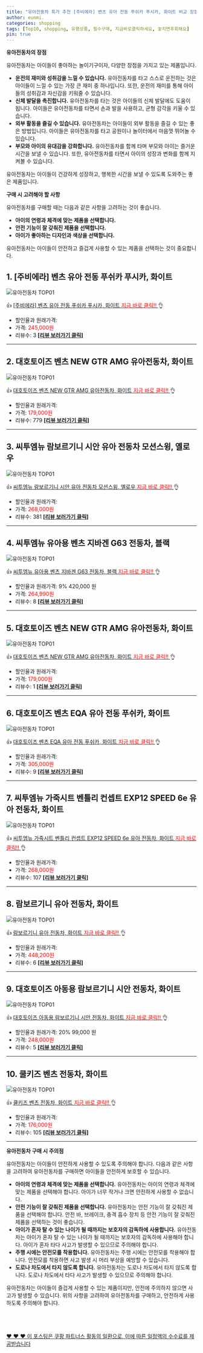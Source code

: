```yaml
---
title: "유아전동차 특가 추천 [주비에라] 벤츠 유아 전동 푸쉬카 푸시카, 화이트 비교 장점"
author: eunmi.
categories: shopping
tags: [Top10, shopping, 유행상품, 필수구매, 지금바로클릭하세요, 놓치면후회해요]
pin: true
---
```

**유아전동차의 장점**

유아전동차는 아이들이 좋아하는 놀이기구이자, 다양한 장점을 가지고 있는 제품입니다.

* **운전의 재미와 성취감을 느낄 수 있습니다.** 유아전동차를 타고 스스로 운전하는 것은 아이들이 느낄 수 있는 가장 큰 재미 중 하나입니다. 또한, 운전의 재미를 통해 아이들의 성취감과 자신감을 키워줄 수 있습니다.
* **신체 발달을 촉진합니다.** 유아전동차를 타는 것은 아이들의 신체 발달에도 도움이 됩니다. 아이들은 유아전동차를 타면서 손과 발을 사용하고, 균형 감각을 키울 수 있습니다.
* **외부 활동을 즐길 수 있습니다.** 유아전동차는 아이들이 외부 활동을 즐길 수 있는 좋은 방법입니다. 아이들은 유아전동차를 타고 공원이나 놀이터에서 마음껏 뛰어놀 수 있습니다.
* **부모와 아이의 유대감을 강화합니다.** 유아전동차를 함께 타며 부모와 아이는 즐거운 시간을 보낼 수 있습니다. 또한, 유아전동차를 타면서 아이의 성장과 변화를 함께 지켜볼 수 있습니다.

유아전동차는 아이들이 건강하게 성장하고, 행복한 시간을 보낼 수 있도록 도와주는 좋은 제품입니다.

**구매 시 고려해야 할 사항**

유아전동차를 구매할 때는 다음과 같은 사항을 고려하는 것이 좋습니다.

* **아이의 연령과 체격에 맞는 제품을 선택합니다.**
* **안전 기능이 잘 갖춰진 제품을 선택합니다.**
* **아이가 좋아하는 디자인과 색상을 선택합니다.**

유아전동차는 아이들이 안전하고 즐겁게 사용할 수 있는 제품을 선택하는 것이 중요합니다.

   

## 1. [주비에라] 벤츠 유아 전동 푸쉬카 푸시카, 화이트

![유아전동차 TOP01](https://thumbnail10.coupangcdn.com/thumbnails/remote/230x230ex/image/vendor_inventory/dd38/95ac5bd9a0190300e6953f5d8cab65f86ef6d6f642d9a7edd774ca78da56.jpg)


👍 [[주비에라] 벤츠 유아 전동 푸쉬카 푸시카, 화이트 <font color=red> 지금 바로 클릭!! </font> ](https://link.coupang.com/re/AFFSDP?lptag=AF3617701&subid=GithubCoopas&pageKey=6501050225&traceid=V0-153&itemId=14312514021&vendorItemId=81557196109) 👌 


- 할인율과 원래가격: 
- 가격: <span style='color:red'>245,000원</span>
- 리뷰수: 3  [**[리뷰 보러가기 클릭]**](https://link.coupang.com/re/AFFSDP?lptag=AF3617701&subid=GithubCoopas&pageKey=6501050225&traceid=V0-153&itemId=14312514021&vendorItemId=81557196109)

---


   

## 2. 대호토이즈 벤츠 NEW GTR AMG 유아전동차, 화이트

![유아전동차 TOP01](https://thumbnail10.coupangcdn.com/thumbnails/remote/230x230ex/image/retail/images/2021/07/08/17/6/fb387fd0-3f7d-46a0-a7a3-d01cd9807706.jpg)


👍 [대호토이즈 벤츠 NEW GTR AMG 유아전동차, 화이트 <font color=red> 지금 바로 클릭!! </font> ](https://link.coupang.com/re/AFFSDP?lptag=AF3617701&subid=GithubCoopas&pageKey=6138559482&traceid=V0-153&itemId=7274240457&vendorItemId=77274749104) 👌 


- 할인율과 원래가격: 
- 가격: <span style='color:red'>179,000원</span>
- 리뷰수: 779  [**[리뷰 보러가기 클릭]**](https://link.coupang.com/re/AFFSDP?lptag=AF3617701&subid=GithubCoopas&pageKey=6138559482&traceid=V0-153&itemId=7274240457&vendorItemId=77274749104)

---


   

## 3. 씨투엠뉴 람보르기니 시안 유아 전동차 모션스윙, 옐로우

![유아전동차 TOP01](https://thumbnail7.coupangcdn.com/thumbnails/remote/230x230ex/image/retail/images/2021/11/05/12/4/645b9ced-700c-413a-8026-92dd44e69683.jpg)


👍 [씨투엠뉴 람보르기니 시안 유아 전동차 모션스윙, 옐로우 <font color=red> 지금 바로 클릭!! </font> ](https://link.coupang.com/re/AFFSDP?lptag=AF3617701&subid=GithubCoopas&pageKey=6163596194&traceid=V0-153&itemId=11978751286&vendorItemId=79251247747) 👌 


- 할인율과 원래가격: 
- 가격: <span style='color:red'>268,000원</span>
- 리뷰수: 381  [**[리뷰 보러가기 클릭]**](https://link.coupang.com/re/AFFSDP?lptag=AF3617701&subid=GithubCoopas&pageKey=6163596194&traceid=V0-153&itemId=11978751286&vendorItemId=79251247747)

---


   

## 4. 씨투엠뉴 유아용 벤츠 지바겐 G63 전동차, 블랙

![유아전동차 TOP01](https://thumbnail6.coupangcdn.com/thumbnails/remote/230x230ex/image/retail/images/2021/07/02/17/9/22c258fb-27b6-4912-8a72-060f34db9dc8.jpg)


👍 [씨투엠뉴 유아용 벤츠 지바겐 G63 전동차, 블랙 <font color=red> 지금 바로 클릭!! </font> ](https://link.coupang.com/re/AFFSDP?lptag=AF3617701&subid=GithubCoopas&pageKey=5775262676&traceid=V0-153&itemId=9826352641&vendorItemId=77109882453) 👌 


- 할인율과 원래가격: 9%  420,000   원
- 가격: <span style='color:red'>264,990원</span>
- 리뷰수: 8  [**[리뷰 보러가기 클릭]**](https://link.coupang.com/re/AFFSDP?lptag=AF3617701&subid=GithubCoopas&pageKey=5775262676&traceid=V0-153&itemId=9826352641&vendorItemId=77109882453)

---


   

## 5. 대호토이즈 벤츠 NEW GTR AMG 유아전동차, 화이트

![유아전동차 TOP01](https://thumbnail10.coupangcdn.com/thumbnails/remote/230x230ex/image/retail/images/2021/07/08/17/6/fb387fd0-3f7d-46a0-a7a3-d01cd9807706.jpg)


👍 [대호토이즈 벤츠 NEW GTR AMG 유아전동차, 화이트 <font color=red> 지금 바로 클릭!! </font> ](https://link.coupang.com/re/AFFSDP?lptag=AF3617701&subid=GithubCoopas&pageKey=6138559482&traceid=V0-153&itemId=7274240457&vendorItemId=77274749104) 👌 


- 할인율과 원래가격: 
- 가격: <span style='color:red'>179,000원</span>
- 리뷰수: 1  [**[리뷰 보러가기 클릭]**](https://link.coupang.com/re/AFFSDP?lptag=AF3617701&subid=GithubCoopas&pageKey=6138559482&traceid=V0-153&itemId=7274240457&vendorItemId=77274749104)

---


   

## 6. 대호토이즈 벤츠 EQA 유아 전동 푸쉬카, 화이트

![유아전동차 TOP01](https://thumbnail10.coupangcdn.com/thumbnails/remote/230x230ex/image/retail/images/2023/07/13/11/1/0003bcd4-4755-4f76-a996-e98da0d21dcf.jpg)


👍 [대호토이즈 벤츠 EQA 유아 전동 푸쉬카, 화이트 <font color=red> 지금 바로 클릭!! </font> ](https://link.coupang.com/re/AFFSDP?lptag=AF3617701&subid=GithubCoopas&pageKey=7462831398&traceid=V0-153&itemId=19455734796&vendorItemId=86566292494) 👌 


- 할인율과 원래가격: 
- 가격: <span style='color:red'>305,000원</span>
- 리뷰수: 9  [**[리뷰 보러가기 클릭]**](https://link.coupang.com/re/AFFSDP?lptag=AF3617701&subid=GithubCoopas&pageKey=7462831398&traceid=V0-153&itemId=19455734796&vendorItemId=86566292494)

---


   

## 7. 씨투엠뉴 가죽시트 벤틀리 컨셉트 EXP12 SPEED 6e 유아 전동차, 화이트

![유아전동차 TOP01](https://thumbnail10.coupangcdn.com/thumbnails/remote/230x230ex/image/retail/images/2020/09/08/17/4/3655df83-bc0b-444f-bcc2-7584136dc151.jpg)


👍 [씨투엠뉴 가죽시트 벤틀리 컨셉트 EXP12 SPEED 6e 유아 전동차, 화이트 <font color=red> 지금 바로 클릭!! </font> ](https://link.coupang.com/re/AFFSDP?lptag=AF3617701&subid=GithubCoopas&pageKey=2129544292&traceid=V0-153&itemId=3614353086&vendorItemId=71599982975) 👌 


- 할인율과 원래가격: 
- 가격: <span style='color:red'>268,000원</span>
- 리뷰수: 107  [**[리뷰 보러가기 클릭]**](https://link.coupang.com/re/AFFSDP?lptag=AF3617701&subid=GithubCoopas&pageKey=2129544292&traceid=V0-153&itemId=3614353086&vendorItemId=71599982975)

---


   

## 8. 람보르기니 유아 전동차, 화이트

![유아전동차 TOP01](https://thumbnail9.coupangcdn.com/thumbnails/remote/230x230ex/image/retail/images/2023/08/08/16/5/604d72e0-cc69-4e4f-828b-bb0ea6fb1b3f.jpg)


👍 [람보르기니 유아 전동차, 화이트 <font color=red> 지금 바로 클릭!! </font> ](https://link.coupang.com/re/AFFSDP?lptag=AF3617701&subid=GithubCoopas&pageKey=6466644957&traceid=V0-153&itemId=19715583441&vendorItemId=86819845501) 👌 


- 할인율과 원래가격: 
- 가격: <span style='color:red'>448,200원</span>
- 리뷰수: 6  [**[리뷰 보러가기 클릭]**](https://link.coupang.com/re/AFFSDP?lptag=AF3617701&subid=GithubCoopas&pageKey=6466644957&traceid=V0-153&itemId=19715583441&vendorItemId=86819845501)

---


   

## 9. 대호토이즈 아동용 람보르기니 시안 전동차, 화이트

![유아전동차 TOP01](https://thumbnail9.coupangcdn.com/thumbnails/remote/230x230ex/image/retail/images/2021/11/19/15/3/0014bbba-8071-430a-8569-969e976512cb.jpg)


👍 [대호토이즈 아동용 람보르기니 시안 전동차, 화이트 <font color=red> 지금 바로 클릭!! </font> ](https://link.coupang.com/re/AFFSDP?lptag=AF3617701&subid=GithubCoopas&pageKey=6163596194&traceid=V0-153&itemId=12064653066&vendorItemId=79483643165) 👌 


- 할인율과 원래가격: 20%  99,000   원
- 가격: <span style='color:red'>248,000원</span>
- 리뷰수: 5  [**[리뷰 보러가기 클릭]**](https://link.coupang.com/re/AFFSDP?lptag=AF3617701&subid=GithubCoopas&pageKey=6163596194&traceid=V0-153&itemId=12064653066&vendorItemId=79483643165)

---


   

## 10. 쿨키즈 벤츠 전동차, 화이트

![유아전동차 TOP01](https://thumbnail9.coupangcdn.com/thumbnails/remote/230x230ex/image/vendor_inventory/images/2018/09/20/20/1/12828be6-2155-4bb3-924c-2daf41d049d2.jpg)


👍 [쿨키즈 벤츠 전동차, 화이트 <font color=red> 지금 바로 클릭!! </font> ](https://link.coupang.com/re/AFFSDP?lptag=AF3617701&subid=GithubCoopas&pageKey=136798159&traceid=V0-153&itemId=400892514&vendorItemId=3976762396) 👌 


- 할인율과 원래가격: 
- 가격: <span style='color:red'>176,000원</span>
- 리뷰수: 105  [**[리뷰 보러가기 클릭]**](https://link.coupang.com/re/AFFSDP?lptag=AF3617701&subid=GithubCoopas&pageKey=136798159&traceid=V0-153&itemId=400892514&vendorItemId=3976762396)

---
**유아전동차 구매 시 주의점**

유아전동차는 아이들이 안전하게 사용할 수 있도록 주의해야 합니다. 다음과 같은 사항을 고려하여 유아전동차를 구매하면 아이들을 안전하게 보호할 수 있습니다.

* **아이의 연령과 체격에 맞는 제품을 선택합니다.** 유아전동차는 아이의 연령과 체격에 맞는 제품을 선택해야 합니다. 아이가 너무 작거나 크면 안전하게 사용할 수 없습니다.
* **안전 기능이 잘 갖춰진 제품을 선택합니다.** 유아전동차는 안전 기능이 잘 갖춰진 제품을 선택해야 합니다. 안전 바, 브레이크, 충격 흡수 장치 등 안전 기능이 잘 갖춰진 제품을 선택하는 것이 좋습니다.
* **아이가 혼자 탈 수 있는 나이가 될 때까지는 보호자의 감독하에 사용합니다.** 유아전동차는 아이가 혼자 탈 수 있는 나이가 될 때까지는 보호자의 감독하에 사용해야 합니다. 아이가 혼자 타다 사고가 발생할 수 있으므로 주의해야 합니다.
* **주행 시에는 안전모를 착용합니다.** 유아전동차는 주행 시에는 안전모를 착용해야 합니다. 안전모를 착용하면 사고 발생 시 머리 부상을 예방할 수 있습니다.
* **도로나 차도에서 타지 않도록 합니다.** 유아전동차는 도로나 차도에서 타지 않도록 합니다. 도로나 차도에서 타다 사고가 발생할 수 있으므로 주의해야 합니다.

유아전동차는 아이들이 즐겁게 사용할 수 있는 제품이지만, 안전에 주의하지 않으면 사고가 발생할 수 있습니다. 위의 사항을 고려하여 유아전동차를 구매하고, 안전하게 사용하도록 주의해야 합니다.<br><br><br><br><br> [ ❤ ❤ ❤ 이 포스팅은 쿠팡 파트너스 활동의 일환으로, 이에 따른 일정액의 수수료를 제공받습니다](https://link.coupang.com/a/bcEFyh)